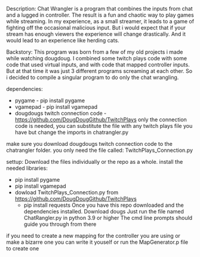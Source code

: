 Description:
Chat Wrangler is a program that combines the inputs from chat and a lugged in controller.
The result is a fun and chaotic way to play games while streaming.
In my experience, as a small streamer, it leads to a game of fighting off the occasional malicious input.
But i would expect that if your stream has enough viewers the experience will change drastically.
And it would lead to an experience like herding cats.


Backstory:
This program was born from a few of my old projects i made while watching dougdoug.
I combined some twitch plays code with some code that used virtual inputs, and with code that mapped controller inputs.
But at that time it was just 3 different programs screaming at each other.
So i decided to compile a singular program to do only the chat wrangling. 


dependencies:
- pygame - pip install pygame
- vgamepad - pip install vgamepad
- dougdougs twitch connection code - https://github.com/DougDougGithub/TwitchPlays only the connection code is needed, you can substitute the file with any twitch plays file you have but change the imports in chatrangler.py


make sure you download dougdougs twitch connection code to the chatrangler folder. 
you only need the file called: TwitchPlays_Connection.py


settup:
Download the files individually or the repo as a whole.
install the needed libraries: 
  - pip install pygame
  - pip install vgamepad
  - dowload TwitchPlays_Connection.py from https://github.com/DougDougGithub/TwitchPlays
    - pip install requests
Once you have this repo downloaded and the dependencies installed.
Download dougs 
Just run the file named ChatRangler.py in python 3.9 or higher
The cmd line prompts should guide you through from there


if you need to create a new mapping for the controller you are using or make a bizarre one you can write it youself or run the MapGenerator.p file to create one
